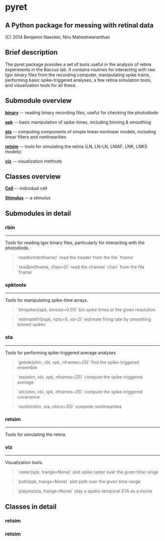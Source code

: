 # pyret
## A Python package for messing with retinal data
(C) 2014 Benjamin Naecker, Niru Maheshwaranthan

Brief description
-----------------

The pyret package provides a set of tools useful in the analysis of retina experiments
in the Baccus lab. It contains routines for interacting with raw Igor binary files
from the recording computer, manipulating spike trains, performing basic spike-triggered
analyses, a few retina simulation tools, and visualization tools for all these.

Submodule overview
------------------

[**binary**](#binary)	-- reading binary recording files, useful for checking the photodiode

[**spk**](#spk)			-- basic manipulation of spike-times, including binning & smoothing

[**sta**](#sta)			-- computing components of simple linear-nonlinear models, including linear filters and nonlinearities

[**retsim**](#retsim)	-- tools for simulating the retina (LN, LN-LN, LNIAF, LNK, LNKS models)

[**viz**](#viz)			-- visualization methods

Classes overview
----------------

[**Cell**](#cell)			-- individual cell

[**Stimulus**](#stim)		-- a stimulus


Submodules in detail
--------------------

<h3 id="binary">rbin</h3>
<hr>
Tools for reading Igor binary files, particularly for interacting with the photodiode.

<blockquote> 
<p>`readbinhdr(fname)`
read the header from the file `fname`</p>
</blockquote>

<blockquote> 
<p>`readbin(fname, chan=0)`
read the channel `chan` from the file `fname`</p>
</blockquote>

<h3 id="spk">spktools</h3>
<hr>
Tools for manipulating spike-time arrays.

<blockquote>
<p>`binspikes(spk, binsize=0.01)`
bin spike times at the given resolution</p>
</blockquote>

<blockquote>
<p>`estimatefr(bspk, npts=9, sd=2)`
estimate firing rate by smoothing binned spikes</p>
</blockquote>

<h3 id="sta">sta</h3>
<hr>
Tools for performing spike-triggered average analyses

<blockquote>
<p>`getste(stim, vbl, spk, nframes=25)`
find the spike-triggered ensemble </p>
</blockquote>

<blockquote>
<p>`sta(stim, vbl, spk, nframes=25)`
compute the spike-triggered average </p>
</blockquote>

<blockquote>
<p>`stc(stim, vbl, spk, nframes=25)`
compute the spike-triggered covariance </p>
</blockquote>

<blockquote>
<p>`nonlin(stim, sta, nbins=30)`
compute nonlinearities</p>
</blockquote>

<h3 id="retsim">retsim</h3>
<hr>
Tools for simulating the retina.

<h3 id="viz">viz</h3>
<hr>
Visualization tools.

<blockquote>
<p>`raster(spk, trange=None)`
plot spike raster over the given time range</p>
</blockquote>

<blockquote>
<p>`psth(spk, trange=None)`
plot psth over the given time range</p>
</blockquote>

<blockquote>
<p>`playsta(sta, trange=None)`
play a spatio-temporal STA as a movie</p>
</blockquote>

Classes in detail
-----------------

<h3 id="Cell">retsim</h3>

<h3 id="Stimulus">retsim</h3>

